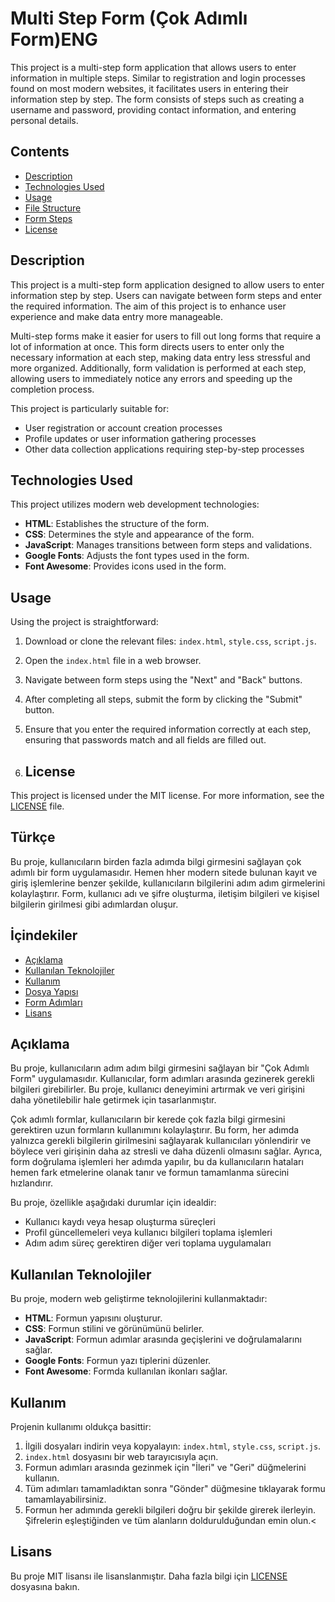 # Multi Step Form (Çok Adımlı Form)ENG

This project is a multi-step form application that allows users to enter information in multiple steps. Similar to registration and login processes found on most modern websites, it facilitates users in entering their information step by step. The form consists of steps such as creating a username and password, providing contact information, and entering personal details.

## Contents

- [Description](#description)
- [Technologies Used](#technologies-used)
- [Usage](#usage)
- [File Structure](#file-structure)
- [Form Steps](#form-steps)
- [License](#license)

## Description

This project is a multi-step form application designed to allow users to enter information step by step. Users can navigate between form steps and enter the required information. The aim of this project is to enhance user experience and make data entry more manageable.

Multi-step forms make it easier for users to fill out long forms that require a lot of information at once. This form directs users to enter only the necessary information at each step, making data entry less stressful and more organized. Additionally, form validation is performed at each step, allowing users to immediately notice any errors and speeding up the completion process.

This project is particularly suitable for:

- User registration or account creation processes
- Profile updates or user information gathering processes
- Other data collection applications requiring step-by-step processes

## Technologies Used

This project utilizes modern web development technologies:

- **HTML**: Establishes the structure of the form.
- **CSS**: Determines the style and appearance of the form.
- **JavaScript**: Manages transitions between form steps and validations.
- **Google Fonts**: Adjusts the font types used in the form.
- **Font Awesome**: Provides icons used in the form.


## Usage

Using the project is straightforward:

1. Download or clone the relevant files: `index.html`, `style.css`, `script.js`.
2. Open the `index.html` file in a web browser.
3. Navigate between form steps using the "Next" and "Back" buttons.
4. After completing all steps, submit the form by clicking the "Submit" button.
5. Ensure that you enter the required information correctly at each step, ensuring that passwords match and all fields are filled out.

6. ## License

This project is licensed under the MIT license. For more information, see the [LICENSE](LICENSE) file.










## Türkçe
Bu proje, kullanıcıların birden fazla adımda bilgi girmesini sağlayan çok adımlı bir form uygulamasıdır. Hemen hher modern sitede bulunan kayıt ve giriş işlemlerine benzer şekilde, kullanıcıların bilgilerini adım adım girmelerini kolaylaştırır. Form, kullanıcı adı ve şifre oluşturma, iletişim bilgileri ve kişisel bilgilerin girilmesi gibi adımlardan oluşur.

## İçindekiler

- [Açıklama](#açıklama)
- [Kullanılan Teknolojiler](#kullanılan-teknolojiler)
- [Kullanım](#kullanım)
- [Dosya Yapısı](#dosya-yapısı)
- [Form Adımları](#form-adımları)
- [Lisans](#lisans)

## Açıklama

Bu proje, kullanıcıların adım adım bilgi girmesini sağlayan bir "Çok Adımlı Form" uygulamasıdır. Kullanıcılar, form adımları arasında gezinerek gerekli bilgileri girebilirler. Bu proje, kullanıcı deneyimini artırmak ve veri girişini daha yönetilebilir hale getirmek için tasarlanmıştır.

Çok adımlı formlar, kullanıcıların bir kerede çok fazla bilgi girmesini gerektiren uzun formların kullanımını kolaylaştırır. Bu form, her adımda yalnızca gerekli bilgilerin girilmesini sağlayarak kullanıcıları yönlendirir ve böylece veri girişinin daha az stresli ve daha düzenli olmasını sağlar. Ayrıca, form doğrulama işlemleri her adımda yapılır, bu da kullanıcıların hataları hemen fark etmelerine olanak tanır ve formun tamamlanma sürecini hızlandırır.

Bu proje, özellikle aşağıdaki durumlar için idealdir:

- Kullanıcı kaydı veya hesap oluşturma süreçleri
- Profil güncellemeleri veya kullanıcı bilgileri toplama işlemleri
- Adım adım süreç gerektiren diğer veri toplama uygulamaları

## Kullanılan Teknolojiler

Bu proje, modern web geliştirme teknolojilerini kullanmaktadır:

- **HTML**: Formun yapısını oluşturur.
- **CSS**: Formun stilini ve görünümünü belirler.
- **JavaScript**: Formun adımlar arasında geçişlerini ve doğrulamalarını sağlar.
- **Google Fonts**: Formun yazı tiplerini düzenler.
- **Font Awesome**: Formda kullanılan ikonları sağlar.

## Kullanım

Projenin kullanımı oldukça basittir:

1. İlgili dosyaları indirin veya kopyalayın: `index.html`, `style.css`, `script.js`.
2. `index.html` dosyasını bir web tarayıcısıyla açın.
3. Formun adımları arasında gezinmek için "İleri" ve "Geri" düğmelerini kullanın.
4. Tüm adımları tamamladıktan sonra "Gönder" düğmesine tıklayarak formu tamamlayabilirsiniz.
5. Formun her adımında gerekli bilgileri doğru bir şekilde girerek ilerleyin. Şifrelerin eşleştiğinden ve tüm alanların doldurulduğundan emin olun.<

## Lisans

Bu proje MIT lisansı ile lisanslanmıştır. Daha fazla bilgi için [LICENSE](LICENSE) dosyasına bakın.
